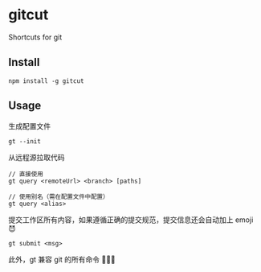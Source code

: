 # gitcut

Shortcuts for git

## Install
```
npm install -g gitcut
```

## Usage
生成配置文件
```
gt --init
```
从远程源拉取代码
```
// 直接使用
gt query <remoteUrl> <branch> [paths]

// 使用别名（需在配置文件中配置）
gt query <alias>
```

提交工作区所有内容，如果遵循正确的提交规范，提交信息还会自动加上 emoji 😈
```
gt submit <msg>
```
此外，gt 兼容 git 的所有命令 🎉🎉🎉